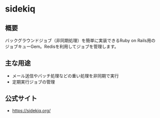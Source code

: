 # sidekiq

## 概要
バックグラウンドジョブ（非同期処理）を簡単に実装できるRuby on Rails用のジョブキューGem。Redisを利用してジョブを管理します。

## 主な用途
- メール送信やバッチ処理などの重い処理を非同期で実行
- 定期実行ジョブの管理

## 公式サイト
- https://sidekiq.org/ 
